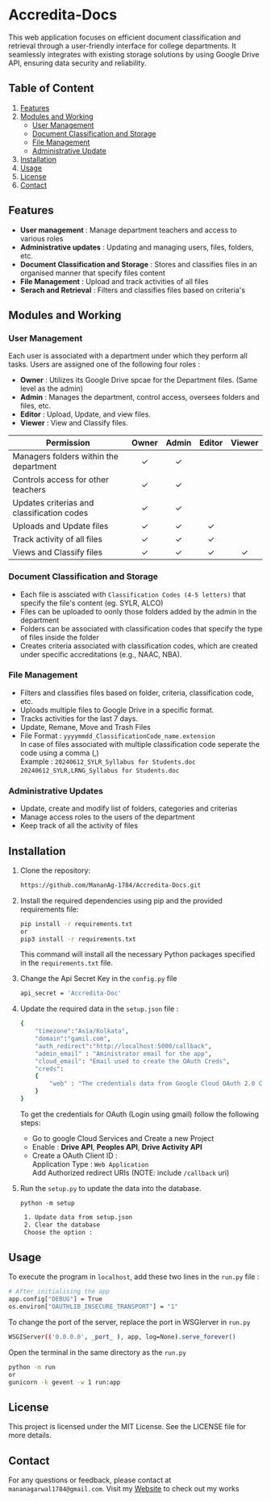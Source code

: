 # Accredita-Docs
This web application focuses on efficient document classification and retrieval through a user-friendly interface for college departments. It seamlessly integrates with existing storage solutions by using Google Drive API, ensuring data security and reliability.

## Table of Content

1. [Features](#features)
2. [Modules and Working](#modules-and-working)
    * [User Management](#user-management)
    * [Document Classification and Storage](#document-classification-and-storage)
    * [File Management](#file-management)
    * [Administrative Update](#administrative-updates)
4. [Installation](#installation)
5. [Usage](#usage)
6. [License](#license)
7. [Contact](#contact)


## Features
* **User management** : Manage department teachers and access to various roles
* **Administrative updates** : Updating and managing users, files, folders, etc.
* **Document Classification and Storage** : Stores and classifies files in an organised manner that specify files content
* **File Management** : Upload and track activities of all files
* **Serach and Retrieval** : Filters and classifies files based on criteria's 

## Modules and Working

### User Management 
Each user is associated with a department under which they perform all tasks. Users are assigned one of the following four roles :

* **Owner** : Utilizes its Google Drive spcae for the Department files. (Same level as the admin)
* **Admin** : Manages the department, control access, oversees folders and files, etc.
* **Editor**  : Upload, Update, and view files.
* **Viewer** : View and Classify files.

| Permission                                                   | Owner | Admin | Editor | Viewer |
|--------------------------------------------------------------|:-----:|:-----:|:------:|:------:|
| Managers folders within the department                       |   ✓   |   ✓   |        |        |
| Controls access for other teachers                           |   ✓   |   ✓   |        |        |
| Updates criterias and classification codes                   |   ✓   |   ✓   |        |        |
| Uploads and Update files                                     |   ✓   |   ✓   |   ✓    |        |
| Track activity of all files                                  |   ✓   |   ✓   |   ✓    |        |
| Views and Classify files                                     |   ✓   |   ✓   |   ✓    |   ✓    |

### Document Classification and Storage

- Each file is assciated with `Classification Codes (4-5 letters)` that specify the file's content (eg. SYLR, ALCO)
- Files can be uploaded to oonly those folders added by the admin in the department
- Folders can be associated with classification codes that specify the type of files inside the folder
- Creates criteria associated with classification codes, which are created under specific accreditations (e.g., NAAC, NBA).

### File Management

- Filters and classifies files based on folder, criteria, classification code, etc.
- Uploads multiple files to Google Drive in a specific format.
- Tracks activities for the last 7 days.
- Update, Remane, Move and Trash Files
- File Format :
  `yyyymmdd_ClassificationCode_name.extension`
  <br>In case of files associated with multiple classification code seperate the code using a comma (,)
  <br>Example : `20240612_SYLR_Syllabus for Students.doc` `20240612_SYLR,LRNG_Syllabus for Students.doc`

### Administrative Updates

- Update, create and modify list of folders, categories and criterias
- Manage access roles to the users of the department
- Keep track of all the activity of files

## Installation

1. Clone the repository:

    ```bash
    https://github.com/MananAg-1784/Accredita-Docs.git
    ```

2. Install the required dependencies using pip and the provided requirements file:

    ```bash
    pip install -r requirements.txt
    or
    pip3 install -r requirements.txt
    ```

    This command will install all the necessary Python packages specified in the `requirements.txt` file.

3. Change the Api Secret Key in the `config.py` file

   ```bash
   api_secret = 'Accredita-Doc'
   ```

5. Update the required data in the `setup.json` file :

    ```bash
    {
        "timezone":"Asia/Kolkata",
        "domain":"gamil.com",
        "auth_redirect":"http://localhost:5000/callback",
        "admin_email" : "Aministrator email for the app",
        "cloud_email": "Email used to create the OAuth Creds",
        "creds": 
        {
            "web" : "The credentials data from Google Cloud OAuth 2.0 Client IDs"
        }
    }
    ```

    To get the credentials for OAuth (Login using gmail) follow the following steps:
      - Go to google Cloud Services and Create a new Project
      - Enable : **Drive API**, **Peoples API**, **Drive Activity API**
      - Create a OAuth Client ID :
           <br> Application Type : `Web Application`
           <br> Add Authorized redirect URIs (NOTE: include `/callback` uri)

6. Run the `setup.py` to update the data into the database.

    `python -m setup`

   ```bash
    1. Update data from setup.json
    2. Clear the database
    Choose the option :
   ```

## Usage

To execute the program in `localhost`, add these two lines in the `run.py` file :

```bash
# After initialising the app
app.config["DEBUG"] = True
os.environ["OAUTHLIB_INSECURE_TRANSPORT"] = "1"
```

To change the port of the server, replace the port in WSGIerver in `run.py`

```bash
WSGIServer(('0.0.0.0', _port_ ), app, log=None).serve_forever()
```

Open the terminal in the same directory as the `run.py`

```bash
python -m run
or
gunicorn -k gevent -w 1 run:app
```

## License

This project is licensed under the MIT License. See the LICENSE file for more details.

## Contact 

For any questions or feedback, please contact at `mananagarwal1784@gmail.com`.
Visit my [Website](https://manan-portfolio.ddns.net/) to check out my works



